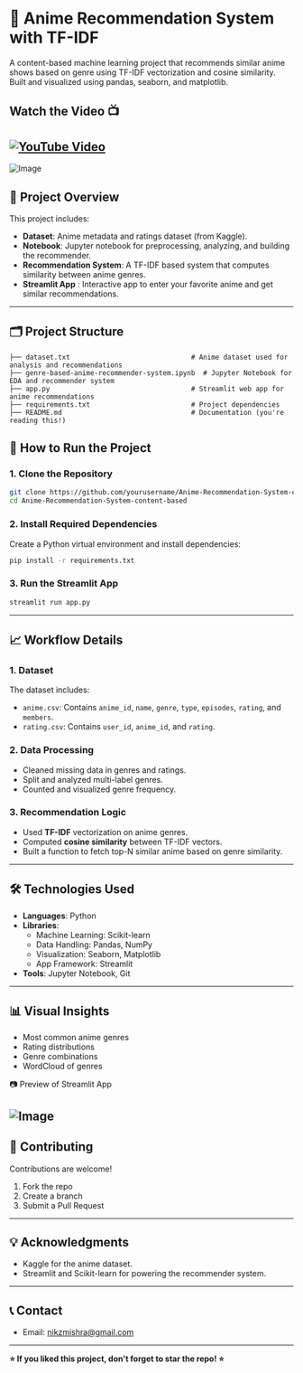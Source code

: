 
# 🎥 Anime Recommendation System with TF-IDF

A content-based machine learning project that recommends similar anime shows based on genre using TF-IDF vectorization and cosine similarity. Built and visualized using pandas, seaborn, and matplotlib.

## Watch the Video 📺

[![YouTube Video](https://img.shields.io/badge/YouTube-Watch%20Video-red?logo=youtube&logoColor=white&style=for-the-badge)](https://youtu.be/CwfkSYxl6xc)
---

![Image](https://github.com/user-attachments/assets/2e8d8f6b-2bd6-4c8c-bebc-bfee06fc21ba)

## 🎯 Project Overview
This project includes:
- **Dataset**: Anime metadata and ratings dataset (from Kaggle).
- **Notebook**: Jupyter notebook for preprocessing, analyzing, and building the recommender.
- **Recommendation System**: A TF-IDF based system that computes similarity between anime genres.
- **Streamlit App** : Interactive app to enter your favorite anime and get similar recommendations.

---

## 🗂 Project Structure

```
├── dataset.txt                              # Anime dataset used for analysis and recommendations  
├── genre-based-anime-recommender-system.ipynb  # Jupyter Notebook for EDA and recommender system  
├── app.py                                   # Streamlit web app for anime recommendations  
├── requirements.txt                         # Project dependencies  
├── README.md                                # Documentation (you're reading this!)

```


## 🚀 How to Run the Project

### 1. **Clone the Repository**
```bash
git clone https://github.com/yourusername/Anime-Recommendation-System-content-based.git
cd Anime-Recommendation-System-content-based
```

### 2. **Install Required Dependencies**
Create a Python virtual environment and install dependencies:
```bash
pip install -r requirements.txt
```

### 3. **Run the Streamlit App**
```bash
streamlit run app.py
```

---

## 📈 Workflow Details

### 1. **Dataset**
The dataset includes:
- `anime.csv`: Contains `anime_id`, `name`, `genre`, `type`, `episodes`, `rating`, and `members`.
- `rating.csv`: Contains `user_id`, `anime_id`, and `rating`.

### 2. **Data Processing**
- Cleaned missing data in genres and ratings.
- Split and analyzed multi-label genres.
- Counted and visualized genre frequency.

### 3. **Recommendation Logic**
- Used **TF-IDF** vectorization on anime genres.
- Computed **cosine similarity** between TF-IDF vectors.
- Built a function to fetch top-N similar anime based on genre similarity.

---

## 🛠 Technologies Used
- **Languages**: Python
- **Libraries**:
  - Machine Learning: Scikit-learn
  - Data Handling: Pandas, NumPy
  - Visualization: Seaborn, Matplotlib
  - App Framework: Streamlit
- **Tools**: Jupyter Notebook, Git

---

## 📊 Visual Insights
- Most common anime genres
- Rating distributions
- Genre combinations
- WordCloud of genres

📷 Preview of Streamlit App

![Image](https://github.com/user-attachments/assets/34bc3bc6-a25b-414e-a23a-ba2be6788229)
---

## 🤝 Contributing
Contributions are welcome!
1. Fork the repo
2. Create a branch
3. Submit a Pull Request

---

## 💡 Acknowledgments
- Kaggle for the anime dataset.
- Streamlit and Scikit-learn for powering the recommender system.

---

## 📞 Contact
- Email: nikzmishra@gmail.com  

---

**⭐ If you liked this project, don't forget to star the repo! ⭐**
